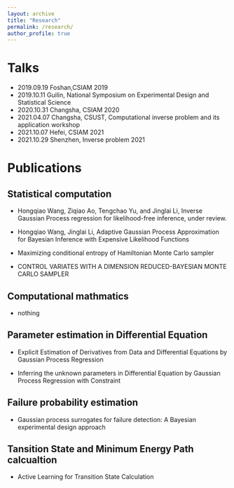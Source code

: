 ```yaml
---
layout: archive
title: "Research"
permalink: /research/
author_profile: true
---
```

# Talks



- 2019.09.19 Foshan,CSIAM 2019 
- 2019.10.11 Guilin, National Symposium on Experimental Design and Statistical Science
- 2020.10.31 Changsha, CSIAM 2020
- 2021.04.07 Changsha, CSUST, Computational inverse problem and its application workshop
- 2021.10.07 Hefei, CSIAM 2021
- 2021.10.29 Shenzhen, Inverse problem 2021

# Publications
## Statistical computation

- Hongqiao Wang, Ziqiao Ao, Tengchao Yu, and Jinglai Li, Inverse Gaussian Process regression for likelihood-free inference, under review.

- Hongqiao Wang, Jinglai Li, Adaptive Gaussian Process Approximation for Bayesian Inference with Expensive Likelihood Functions

- Maximizing conditional entropy of Hamiltonian Monte Carlo sampler

- CONTROL VARIATES WITH A DIMENSION REDUCED-BAYESIAN MONTE CARLO SAMPLER

## Computational mathmatics
- nothing
  
## Parameter estimation in Differential Equation

- Explicit Estimation of Derivatives from Data and Differential Equations by Gaussian Process Regression

- Inferring the unknown parameters in Differential Equation by Gaussian Process Regression with Constraint


## Failure probability estimation
- Gaussian process surrogates for failure detection: A Bayesian experimental design approach

## Tansition State and Minimum Energy Path calcualtion

- Active Learning for Transition State Calculation